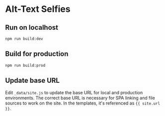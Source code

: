 # Alt-Text Selfies

## Run on localhost
```npm run build:dev```

## Build for production
```npm run build:prod```

## Update base URL
Edit `_data/site.js` to update the base URL for local and production environments. The correct base URL is necessary for SPA linking and file sources to work on the site. In the templates, it's referenced as `{{ site.url }}`.